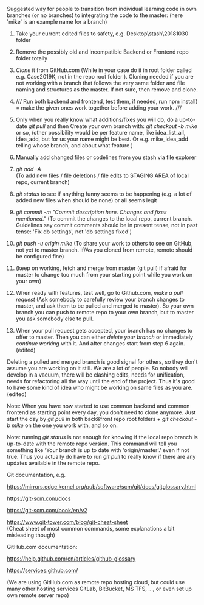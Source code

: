 Suggested way for people to transition from individual learning code in own branches (or no branches) to integrating the code to the master:     (here 'mike' is an example name for a branch)

1. Take your current edited files to safety, e.g. Desktop\stash\20181030 folder

2. Remove the possibly old and incompatible Backend or Frontend repo folder totally

3. *Clone* it from GitHub.com (While in your case do it in root folder called e.g. Case2019K, not in the repo root folder ). Cloning needed if you are not working with a branch that follows the very same folder and file naming and structures as the master. If not sure, then remove and clone.

4. /// Run both backend and frontend, test them, if needed, run npm install) = make the given ones work together before adding your work. ///

5. Only when you really know what additions/fixes you will do, do a up-to-date *git pull* and then Create your own branch with: *git checkout -b mike* or so, (other possibility would be per feature name, like idea_list_all, idea_add, but for us your name might be best. Or e.g. mike_idea_add telling whose branch, and about what feature )

6. Manually add changed files or codelines from you stash via file explorer

7. *git add -A*     
(To add new files / file deletions / file edits to STAGING AREA of local repo, current branch)

8. *git status*    to see if anything funny seems to be happening (e.g. a lot of added new files when should be none) or all seems legit

9. *git commit -m "Commit description here. Changes and fixes mentioned."*
(To commit the changes to the local repo, current branch. Guidelines say
commit comments should be in present tense, not in past tense: 'Fix db settings', not 'db settings fixed')

10. *git push -u origin mike*           (To share your work to others to see on GitHub, not yet to master branch. If/As you cloned from remote, remote should be configured fine)

11.  (keep on working, fetch and merge from master (git pull) if afraid for master to change too much from your starting point while you work on your own)

12. When ready with features, test well, go to Github.com, *make a pull request* (Ask somebody to carefully review your branch changes to master, and ask them to be pulled and merged to master). So your own branch you can push to remote repo to your own branch, but to master you ask somebody else to pull.

13. When your pull request gets accepted, your branch has no changes to offer to master. Then you can either *delete your branch* or immediately *continue working* with it. And after changes start from step 6 again. (edited) 

Deleting a pulled and merged branch is good signal for others, so they don't assume you are working on it still. We are a lot of people. So nobody will develop in a vacuum, there will be clashing edits, needs for unification, needs for refactoring all the way until the end of the project. Thus it's good to have some kind of idea who might be working on same files as you are. (edited) 

Note: When you have now started to use common backend and common frontend as starting point every day, you don't need to clone anymore. Just start the day by *git pull* in both back&front repo root folders + *git checkout -b mike*    on the one you work with, and so on.

Note: running *git status* is not enough for knowing if the local repo branch is up-to-date with the remote repo version. This command will tell you something like ‘Your branch is up to date with 'origin/master'.’ even if not true. Thus you actually do have to run *git pull* to really know if there are any updates available in the remote repo.

Git documentation, e.g.

https://mirrors.edge.kernel.org/pub/software/scm/git/docs/gitglossary.html

https://git-scm.com/docs 

https://git-scm.com/book/en/v2

https://www.git-tower.com/blog/git-cheat-sheet  
(Cheat sheet of most common commands,
some explanations a bit misleading though)

GitHub.com documentation: 

https://help.github.com/en/articles/github-glossary

https://services.github.com/  

(We are using GitHub.com as remote repo hosting cloud, but could use many other hosting services GitLab, BitBucket, MS TFS, ..., or even set up own remote server repo)
